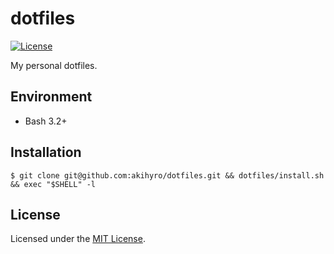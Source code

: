 # dotfiles

[![License][License Badge]][License]

[License Badge]: https://img.shields.io/badge/license-MIT-brightgreen.svg
[License]: LICENSE.txt

My personal dotfiles.  

## Environment

* Bash 3.2+

## Installation

```console
$ git clone git@github.com:akihyro/dotfiles.git && dotfiles/install.sh && exec "$SHELL" -l
```

## License

Licensed under the [MIT License].  

[MIT License]: LICENSE.txt
